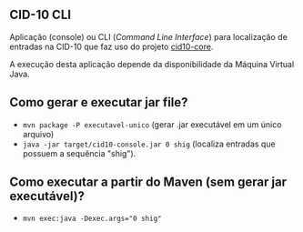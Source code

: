 ## CID-10 CLI 

Aplicação (console) ou CLI (_Command Line Interface_) para localização de
 entradas na CID-10 que faz uso do projeto [cid10-core](https://github.com/kyriosdata/cid10/tree/master/projetos/cid-core). 
 
A execução desta aplicação depende da disponibilidade da Máquina Virtual Java.

## Como gerar e executar jar file?

- `mvn package -P executavel-unico` (gerar .jar executável em um único arquivo)
- `java -jar target/cid10-console.jar 0 shig` (localiza entradas que possuem a sequência "shig"). 

## Como executar a partir do Maven (sem gerar jar executável)?

- `mvn exec:java -Dexec.args="0 shig"`

